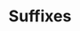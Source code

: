 ---
title: Suffixes
layout: revealjs-vocabulary
category: warm-up
script: 
- -ing
- -ed/-d/-ied
- -ly
- -ible
- -able
- -ity
- -ence
- -tion
---